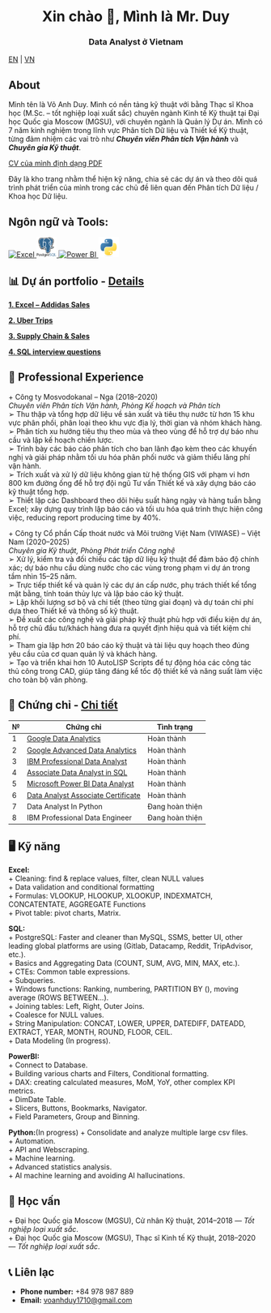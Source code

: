 <h1 align="center">Xin chào 👋, Mình là Mr. Duy</h1>
<h3 align="center">Data Analyst ở Vietnam</h3>  

[EN](https://github.com/voanhduy1710/voanhduy1710/blob/main/README.md) | [VN](https://github.com/voanhduy1710/voanhduy1710/blob/main/READMEVN.md)

## About
Mình tên là Võ Anh Duy. Mình có nền tảng kỹ thuật với bằng Thạc sĩ Khoa học (M.Sc. – tốt nghiệp loại xuất sắc) chuyên ngành Kinh tế Kỹ thuật tại Đại học Quốc gia Moscow (MGSU), với chuyên ngành là Quản lý Dự án. Mình có 7 năm kinh nghiệm trong lĩnh vực Phân tích Dữ liệu và Thiết kế Kỹ thuật, từng đảm nhiệm các vai trò như _**Chuyên viên Phân tích Vận hành**_ và **_Chuyên gia Kỹ thuật_**.

[CV của mình định dạng PDF](TITS)

Đây là kho trang nhằm thể hiện kỹ năng, chia sẻ các dự án và theo dõi quá trình phát triển của mình trong các chủ đề liên quan đến Phân tích Dữ liệu / Khoa học Dữ liệu.


<h2 align="left">Ngôn ngữ và Tools:</h3>
<p align="left">
  <a href="https://www.microsoft.com/en-us/microsoft-365/excel" target="_blank" rel="noreferrer">
    <img src="https://img.icons8.com/color/48/000000/microsoft-excel-2019.png" alt="Excel" title="Excel" width="40" height="40"/>
  </a>
  <a href="https://www.postgresql.org" target="_blank" rel="noreferrer">
    <img src="https://raw.githubusercontent.com/devicons/devicon/master/icons/postgresql/postgresql-original-wordmark.svg" alt="PostgreSQL" title="PostgreSQL" width="40" height="40"/>
  </a>
  <a href="https://powerbi.microsoft.com/" target="_blank" rel="noreferrer">
    <img src="https://img.icons8.com/color/48/000000/power-bi.png" alt="Power BI" title="Power BI" width="40" height="40"/>
  </a>
  <a href="https://www.python.org" target="_blank" rel="noreferrer">
    <img src="https://raw.githubusercontent.com/devicons/devicon/master/icons/python/python-original.svg" alt="Python" title="Python" width="40" height="40"/>
  </a>
</p>


## 📊 Dự án portfolio - [Details](https://github.com/voanhduy1710/Portfolio_projects)
[**1. Excel – Addidas Sales**](https://github.com/voanhduy1710/Portfolio_projects/tree/main/1.%20Excel%20-%20Addidas%20Sales)

[**2. Uber Trips**](https://github.com/voanhduy1710/Portfolio_projects/tree/main/2.%20Uber%20Trips)

[**3. Supply Chain & Sales**](https://github.com/voanhduy1710/Portfolio_projects/tree/main/3.%20Supply%20chain%20%26%20Sales)

[**4. SQL interview questions**](https://github.com/voanhduy1710/Portfolio_projects/blob/main/4.%20SQL_questions.md)

## 💼 Professional Experience
\+ Công ty Mosvodokanal – Nga (2018–2020)  
*Chuyên viên Phân tích Vận hành, Phòng Kế hoạch và Phân tích*    
  ➢ Thu thập và tổng hợp dữ liệu về sản xuất và tiêu thụ nước từ hơn 15 khu vực phân phối, phân loại theo khu vực địa lý, thời gian và nhóm khách hàng.  
  ➢ Phân tích xu hướng tiêu thụ theo mùa và theo vùng để hỗ trợ dự báo nhu cầu và lập kế hoạch chiến lược.  
  ➢ Trình bày các báo cáo phân tích cho ban lãnh đạo kèm theo các khuyến nghị và giải pháp nhằm tối ưu hóa phân phối nước và giảm thiểu lãng phí vận hành.  
  ➢ Trích xuất và xử lý dữ liệu không gian từ hệ thống GIS với phạm vi hơn 800 km đường ống để hỗ trợ đội ngũ Tư vấn Thiết kế và xây dựng báo cáo kỹ thuật tổng hợp.  
  ➢ Thiết lập các Dashboard theo dõi hiệu suất hàng ngày và hàng tuần bằng Excel; xây dựng quy trình lập báo cáo và tối ưu hóa quá trình thực hiện công việc, reducing report producing time by 40%.  

\+ Công ty Cổ phần Cấp thoát nước và Môi trường Việt Nam (VIWASE) – Việt Nam (2020–2025)  
*Chuyên gia Kỹ thuật, Phòng Phát triển Công nghệ*    
  ➢ Xử lý, kiểm tra và đối chiếu các tập dữ liệu kỹ thuật để đảm bảo độ chính xác; dự báo nhu cầu dùng nước cho các vùng trong phạm vi dự án trong tầm nhìn 15–25 năm.  
  ➢ Trực tiếp thiết kế và quản lý các dự án cấp nước, phụ trách thiết kế tổng mặt bằng, tính toán thủy lực và lập báo cáo kỹ thuật.  
  ➢ Lập khối lượng sơ bộ và chi tiết (theo từng giai đoạn) và dự toán chi phí dựa theo Thiết kế và thông số kỹ thuật.  
  ➢ Đề xuất các công nghệ và giải pháp kỹ thuật phù hợp với điều kiện dự án, hỗ trợ chủ đầu tư/khách hàng đưa ra quyết định hiệu quả và tiết kiệm chi phí.  
  ➢ Tham gia lập hơn 20 báo cáo kỹ thuật và tài liệu quy hoạch theo đúng yêu cầu của cơ quan quản lý và khách hàng.  
  ➢ Tạo và triển khai hơn 10 AutoLISP Scripts để tự động hóa các công tác thủ công trong CAD, giúp tăng đáng kể tốc độ thiết kế và năng suất làm việc cho toàn bộ văn phòng.  


## 🧾 Chứng chỉ - [Chi tiết](https://github.com/voanhduy1710/Certifications)

| № | Chứng chỉ                                       | Tình trạng        |
|---|--------------------------------------------------|--------------------------|
| 1 | [Google Data Analytics](https://coursera.org/share/3771af72e4ca6be3cd3a10aedbc024ac)                            | Hoàn thành       |
| 2 | [Google Advanced Data Analytics](https://www.coursera.org/account/accomplishments/professional-cert/3B7JBC6SXM0R)                   | Hoàn thành         |
| 3 | [IBM Professional Data Analyst](https://coursera.org/verify/professional-cert/WO42JQXIXNWP)                    | Hoàn thành        |
| 4 | [Associate Data Analyst in SQL](https://www.datacamp.com/completed/statement-of-accomplishment/track/ba33fb966f3a47b4908cbcddd706216242b73a16)                    | Hoàn thành        |
| 5 | [Microsoft Power BI Data Analyst](https://coursera.org/verify/professional-cert/UYM8N7BTOF65)                  | Hoàn thành    |
| 6 | [Data Analyst Associate Certificate](https://www.datacamp.com/certificate/DAA0013101408680)               | Hoàn thành       |
| 7 | Data Analyst In Python                           | Đang hoàn thiện       |
| 8 | IBM Professional Data Engineer                   | Đang hoàn thiện       |


## 🖥️ Kỹ năng
**Excel:**  
\+ Cleaning: find & replace values, filter, clean NULL values  
\+ Data validation and conditional formatting  
\+ Formulas: VLOOKUP, HLOOKUP, XLOOKUP, INDEXMATCH, CONCATENTATE, AGGREGATE Functions  
\+ Pivot table: pivot charts, Matrix.

**SQL:**  
\+ PostgreSQL: Faster and cleaner than MySQL, SSMS, better UI, other leading global platforms are using (Gitlab, Datacamp, Reddit, TripAdvisor, etc.).  
\+ Basics and Aggregating Data (COUNT, SUM, AVG, MIN, MAX, etc.).  
\+ CTEs: Common table expressions.  
\+ Subqueries.  
\+ Windows functions: Ranking, numbering, PARTITION BY (), moving average (ROWS BETWEEN...).  
\+ Joining tables: Left, Right, Outer Joins.  
\+ Coalesce for NULL values.  
\+ String Manipulation: CONCAT, LOWER, UPPER, DATEDIFF, DATEADD, EXTRACT, YEAR, MONTH, ROUND, FLOOR, CEIL.  
\+ Data Modeling (In progress).  

**PowerBI:**  
\+ Connect to Database.  
\+ Building various charts and Filters, Conditional formatting.  
\+ DAX: creating calculated measures, MoM, YoY, other complex KPI metrics.  
\+ DimDate Table.  
\+ Slicers, Buttons, Bookmarks, Navigator.  
\+ Field Parameters, Group and Binning.  

**Python:**(In progress)
\+ Consolidate and analyze multiple large csv files.  
\+ Automation.  
\+ API and Webscraping.  
\+ Machine learning.  
\+ Advanced statistics analysis.  
\+ AI machine learning and avoiding AI hallucinations.  

## 🏫 Học vấn

\+ Đại học Quốc gia Moscow (MGSU), Cử nhân Kỹ thuật, 2014–2018 — *Tốt nghiệp loại xuất sắc*.  
\+ Đại học Quốc gia Moscow (MGSU), Thạc sĩ Kinh tế Kỹ thuật, 2018–2020 — *Tốt nghiệp loại xuất sắc*.


## 📞 Liên lạc

- **Phone number:** +84 978 987 889
- **Email:** voanhduy1710@gmail.com

